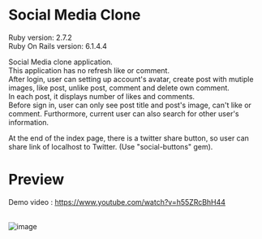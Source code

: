 # Social Media Clone

Ruby version: 2.7.2<br>
Ruby On Rails version: 6.1.4.4

Social Media clone application.<br>
This application has no refresh like or comment.<br>
After login, user can setting up account's avatar, create post with mutiple images, like post, unlike post, comment and delete own comment.<br>
In each post, it displays number of likes and comments.<br>
Before sign in, user can only see post title and post's image, can't like or comment. Furthormore, current user can also search for other user's information.

At the end of the index page, there is a twitter share button, so user can share link of localhost to Twitter. (Use "social-buttons" gem).
<br>

# Preview

Demo video : https://www.youtube.com/watch?v=h55ZRcBhH44 <br><br>

![image](https://user-images.githubusercontent.com/69473375/148515773-872cd8ed-6a54-4a35-8f8d-53495c6cb829.png)

